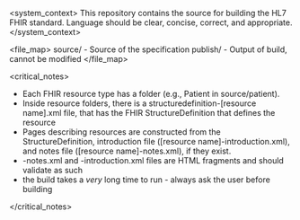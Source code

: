 <system_context>
This repository contains the source for building the HL7 FHIR standard. Language should be clear, concise, correct, and appropriate.
</system_context>

<file_map>
source/ - Source of the specification
publish/ - Output of build, cannot be modified
</file_map>

<critical_notes>
* Each FHIR resource type has a folder (e.g., Patient in source/patient).
* Inside resource folders, there is a structuredefinition-[resource name].xml file, that has the FHIR StructureDefinition that defines the resource
* Pages describing resources are constructed from the StructureDefinition, introduction file ([resource name]-introduction.xml), and notes file ([resource name]-notes.xml), if they exist.
* -notes.xml and -introduction.xml files are HTML fragments and should validate as such
* the build takes a *very* long time to run - always ask the user before building

</critical_notes>

